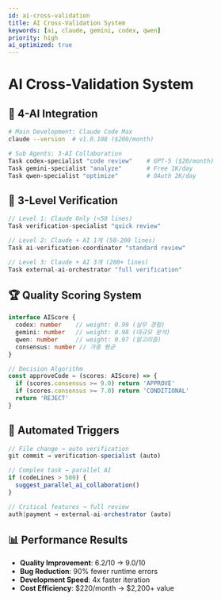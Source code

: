```yaml
---
id: ai-cross-validation
title: AI Cross-Validation System
keywords: [ai, claude, gemini, codex, qwen]
priority: high
ai_optimized: true
---
```


# AI Cross-Validation System

## 🤖 4-AI Integration

```bash
# Main Development: Claude Code Max
claude --version  # v1.0.108 ($200/month)

# Sub Agents: 3-AI Collaboration  
Task codex-specialist "code review"    # GPT-5 ($20/month)
Task gemini-specialist "analyze"       # Free 1K/day
Task qwen-specialist "optimize"        # OAuth 2K/day
```

## 🎯 3-Level Verification

```typescript
// Level 1: Claude Only (<50 lines)
Task verification-specialist "quick review"

// Level 2: Claude + AI 1개 (50-200 lines)
Task ai-verification-coordinator "standard review"

// Level 3: Claude + AI 3개 (200+ lines)
Task external-ai-orchestrator "full verification"
```

## 🏆 Quality Scoring System

```typescript
interface AIScore {
  codex: number    // weight: 0.99 (실무 경험)
  gemini: number   // weight: 0.98 (대규모 분석)
  qwen: number     // weight: 0.97 (알고리즘)
  consensus: number // 가중 평균
}

// Decision Algorithm
const approveCode = (scores: AIScore) => {
  if (scores.consensus >= 9.0) return 'APPROVE'
  if (scores.consensus >= 7.0) return 'CONDITIONAL'
  return 'REJECT'
}
```

## 🔄 Automated Triggers

```typescript
// File change → auto verification
git commit → verification-specialist (auto)

// Complex task → parallel AI
if (codeLines > 500) {
  suggest_parallel_ai_collaboration()
}

// Critical features → full review
auth|payment → external-ai-orchestrator (auto)
```

## 📊 Performance Results

- **Quality Improvement**: 6.2/10 → 9.0/10
- **Bug Reduction**: 90% fewer runtime errors
- **Development Speed**: 4x faster iteration
- **Cost Efficiency**: $220/month → $2,200+ value